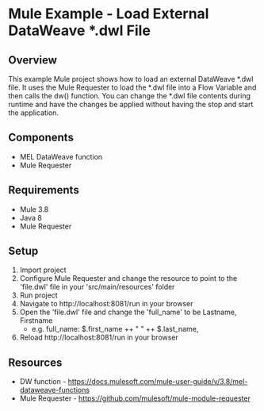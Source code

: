 # Mule Example - Load External DataWeave *.dwl File

## Overview
This example Mule project shows how to load an external DataWeave *.dwl file. It uses the Mule Requester to load the *.dwl file into a Flow Variable and then calls the dw() function. You can change the *.dwl file contents during runtime and have the changes be applied without having the stop and start the application.

## Components
* MEL DataWeave function
* Mule Requester

## Requirements
* Mule 3.8
* Java 8
* Mule Requester

## Setup
1. Import project
2. Configure Mule Requester and change the resource to point to the 'file.dwl' file in your 'src/main/resources' folder
3. Run project
4. Navigate to http://localhost:8081/run in your browser
5. Open the 'file.dwl' file and change the 'full_name' to be Lastname, Firstname 
    * e.g. full_name: $.first_name ++ " " ++ $.last_name,
5. Reload http://localhost:8081/run in your browser

## Resources
* DW function - https://docs.mulesoft.com/mule-user-guide/v/3.8/mel-dataweave-functions
* Mule Requester - https://github.com/mulesoft/mule-module-requester
